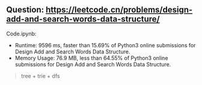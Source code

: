 ## Question: https://leetcode.cn/problems/design-add-and-search-words-data-structure/

Code.ipynb:
* Runtime: 9596 ms, faster than 15.69% of Python3 online submissions for Design Add and Search Words Data Structure.
* Memory Usage: 76.9 MB, less than 64.55% of Python3 online submissions for Design Add and Search Words Data Structure.
> tree + trie + dfs
